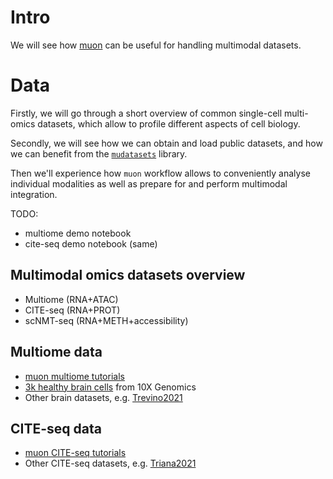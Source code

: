 # Intro

We will see how [muon](https://github.com/PMBio/muon) can be useful for handling multimodal datasets.

# Data

Firstly, we will go through a short overview of common single-cell multi-omics datasets, which allow to profile different aspects of cell biology.

Secondly, we will see how we can obtain and load public datasets, and how we can benefit from the [`mudatasets`](https://github.com/PMBio/mudatasets) library.

Then we'll experience how `muon` workflow allows to conveniently analyse individual modalities as well as prepare for and perform multimodal integration.

TODO:

- multiome demo notebook
- cite-seq demo notebook (same)

## Multimodal omics datasets overview

- Multiome (RNA+ATAC)
- CITE-seq (RNA+PROT)
- scNMT-seq (RNA+METH+accessibility)

## Multiome data

- [muon multiome tutorials](https://muon-tutorials.readthedocs.io/en/latest/single-cell-rna-atac/index.html)
- [3k healthy brain cells](https://www.10xgenomics.com/resources/datasets/frozen-human-healthy-brain-tissue-3-k-1-standard-2-0-0) from 10X Genomics
- Other brain datasets, e.g. [Trevino2021](https://www.sciencedirect.com/science/article/abs/pii/S0092867421009429)

## CITE-seq data

- [muon CITE-seq tutorials](https://muon-tutorials.readthedocs.io/en/latest/cite-seq/index.html)
- Other CITE-seq datasets, e.g. [Triana2021](https://www.nature.com/articles/s41590-021-01059-0)

